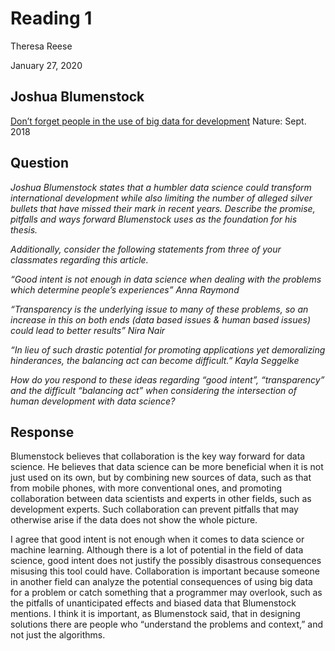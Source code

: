 # Reading 1
Theresa Reese

January 27, 2020
## Joshua Blumenstock
[Don’t forget people in the use of big data for development](https://www.nature.com/magazine-assets/d41586-018-06215-5/d41586-018-06215-5.pdf) Nature: Sept. 2018

## Question
*Joshua Blumenstock states that a humbler data science could transform international development while also limiting the number of alleged silver bullets that have missed their mark in recent years. Describe the promise, pitfalls and ways forward Blumenstock uses as the foundation for his thesis.*

*Additionally, consider the following statements from three of your classmates regarding this article.*

*“Good intent is not enough in data science when dealing with the problems which determine people’s experiences” Anna Raymond*

*“Transparency is the underlying issue to many of these problems, so an increase in this on both ends (data based issues & human based issues) could lead to better results” Nira Nair*

*“In lieu of such drastic potential for promoting applications yet demoralizing hinderances, the balancing act can become difficult.” Kayla Seggelke*

*How do you respond to these ideas regarding “good intent”, “transparency” and the difficult “balancing act” when considering the intersection of human development with data science?*

## Response

Blumenstock believes that collaboration is the key way forward for data science. He believes that data science can be more beneficial when it is not just used on its own, but by combining new sources of data, such as that from mobile phones, with more conventional ones, and promoting collaboration between data scientists and experts in other fields, such as development experts. Such collaboration can prevent pitfalls that may otherwise arise if the data does not show the whole picture.

I agree that good intent is not enough when it comes to data science or machine learning. Although there is a lot of potential in the field of data science, good intent does not justify the possibly disastrous consequences misusing this tool could have. Collaboration is important because someone in another field can analyze the potential consequences of using big data for a problem or catch something that a programmer may overlook, such as the pitfalls of unanticipated effects and biased data that Blumenstock mentions. I think it is important, as Blumenstock said, that in designing solutions there are people who “understand the problems and context,” and not just the algorithms.
